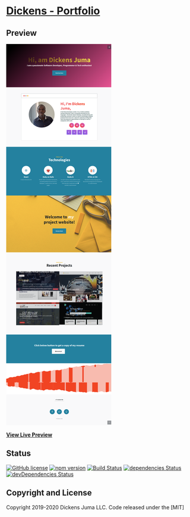# [Dickens - Portfolio](https://dickensjuma.github.io/Portfolio-Dickens/)

## Preview

[![Stylish Portfolio Preview](./img/portfolio-screenshot.png)](https://dickensjuma.github.io/Portfolio-Dickens/)

**[View Live Preview](https://dickensjuma.github.io/Portfolio-Dickens/)**

## Status

[![GitHub license](https://img.shields.io/badge/license-MIT-blue.svg)](https://raw.githubusercontent.com/StartBootstrap/startbootstrap-stylish-portfolio/master/LICENSE)
[![npm version](https://img.shields.io/npm/v/startbootstrap-stylish-portfolio.svg)](https://www.npmjs.com/package/startbootstrap-stylish-portfolio)
[![Build Status](https://travis-ci.org/StartBootstrap/startbootstrap-stylish-portfolio.svg?branch=master)](https://travis-ci.org/StartBootstrap/startbootstrap-stylish-portfolio)
[![dependencies Status](https://david-dm.org/StartBootstrap/startbootstrap-stylish-portfolio/status.svg)](https://david-dm.org/StartBootstrap/startbootstrap-stylish-portfolio)
[![devDependencies Status](https://david-dm.org/StartBootstrap/startbootstrap-stylish-portfolio/dev-status.svg)](https://david-dm.org/StartBootstrap/startbootstrap-stylish-portfolio?type=dev)




## Copyright and License

Copyright 2019-2020 Dickens Juma LLC. Code released under the [MIT]

